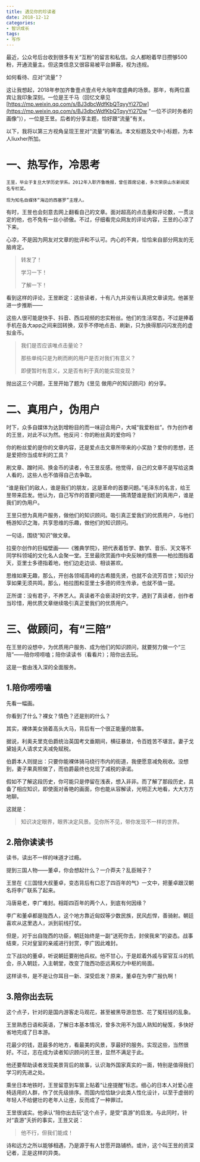 ```yaml
---
title: 遇见你的珍读者 
date: 2018-12-12
categories:
- 智识成长
tags:
- 写作
---
```


最近，公众号后台收到很多有关“互粉”的留言和私信。众人都盼着早日攒够500粉，开通流量主。但这类信息又很容易被平台屏蔽，视为违规。

如何看待、应对“流量”？

这让我想起，2018年参加齐鲁壹点壹点号大咖年度盛典的场景。那年，有两位嘉宾让我印象深刻。一位是王千马（回忆文章见[https://mp.weixin.qq.com/s/BJ3dbcWdfKbQTqyyYi27Dw](https://mp.weixin.qq.com/s/BJ3dbcWdfKbQTqyyYi27Dw "一位不识时务者的画像")），一位是王昱。后者的分享主题，恰好跟“流量”有关。

以下，我将以第三方视角呈现王昱对“流量”的看法。本文标题及文中小标题，为本人liuxher所加。

# 一、热写作，冷思考 #

    王昱，毕业于复旦大学历史学系。2012年入职齐鲁晚报，曾任首席记者，多次荣获山东新闻奖名专栏奖。

    现为知名自媒体“海边的西塞罗”主理人。

有时，王昱也会刻意去网上翻看自己的文章。面对超高的点击量和评论数，一贯淡定的他，也不免有一丝小骄傲。不过，仔细看完众网友的评论内容，王昱的心凉了下来。

心凉，不是因为网友对文章的批评和不认可。内心的不爽，恰恰来自部分网友的无脑肯定。

> 转发了！
> 
> 学习一下！
> 
> 了解一下！

看到这样的评论，王昱断定：这些读者，十有八九并没有认真把文章读完。他甚至进一步推断——

这些人很可能是快手、抖音、西瓜视频的忠实粉丝。他们的生活常态，不过是捧着手机在各大app之间来回转换，双手不停地点击、刷新，只为换得那闪闪发亮的虚拟金币。

> 我们是否应该唯点击量论？
> 
> 那些单纯只是为刷而刷的用户是否对我们有意义？
> 
> 即便暂时有意义，又是否有利于真的能实现变现？

抛出这三个问题，王昱开始了题为《昱见 做用户的知识顾问》的分享。

# 二、真用户，伪用户 #

时下，众多自媒体为达到增粉目的而一味迎合用户，大喊“我爱粉丝”。作为创作者的王昱，对此不以为然。他反问：你的粉丝真的爱你吗？

你的粉丝爱的是你的文章内容，还是爱点击文章所带来的小奖励？爱你的思想，还是爱把你当成牟利的工具？

刷文章、蹭时间、换金币的读者，令王昱反感。他觉得，自己的文章不是写给这类人看的，这些人也不值得自己去争取。

“谁是我们的敌人，谁是我们的朋友，这是革命的首要问题。”毛泽东的名言，给王昱带来启发。他认为，自己写作的首要问题是——搞清楚谁是我们的真用户，谁是我们的伪用户。

王昱只想为真用户服务，做他们的知识顾问。吸引真正爱我们的优质用户，与他们畅游知识之海，共享思维的乐趣，做他们的知识顾问。

一句话，围绕“知识”做文章。

拉斐尔创作的巨幅壁画——《雅典学院》，把代表着哲学、数学、音乐、天文等不同学科领域的文化名人会聚一堂。王昱最欣赏画作中央反映的情景——柏拉图指着天，亚里士多德指着地，他们边走边谈、相谈甚欢。

思维如果无趣，那么，开创各领域高峰的古希腊先贤，也就不会流芳百世；知识分享如果无须共鸣，那么，柏拉图和亚里士多德的师生传承，也就不值一提。

正所谓：没有君子，不养艺人。真读者不会亵渎好的文字，遇到了真读者，创作者当珍惜，用优质文章继续吸引真正爱我们的优质用户。

# 三、做顾问，有“三陪”  #

在王昱的设想中，为优质用户服务、成为他们的知识顾问，就要努力做一个“三陪”——陪你唠唠嗑；陪你读读书（看看片）；陪你出去玩。

这是一套由浅入深的全面服务。

## 1.陪你唠唠嗑 ##

先看一幅画。

你看到了什么？裸女？情色？还是别的什么？

其实，裸体美女骑着高头大马，背后有一个很正能量的故事。

据说，利奥夫里克伯爵统治英国考文垂期间，横征暴敛，令百姓苦不堪言。妻子戈黛娃夫人请求丈夫减免赋税。

伯爵本人则提出：只要你能裸体骑马绕行市内的街道，我便愿意减免税收。没想到，妻子果真照做了，而伯爵最终也兑现了减税的承诺。

假如不了解这段历史，你可能只是停留在浅表，想入非非。而了解了那段历史，具备了相应知识，即使面对香艳的画面，你也能从容解读，光明正大地看，大大方方地聊。

这就是：

> 知识决定眼界，眼界决定风景。见你所不见，带你发现不一样的世界。

## 2.陪你读读书 ##

读书，读出不一样的味道才过瘾。

提到三国人物——董卓，你会想起什么？一介莽夫？乱臣贼子？

王昱在《三国怪大叔董卓，变态背后有口忍了四百年的气》一文中，把董卓跟汉朝名将李广联系了起来。

冯唐易老，李广难封。相距四百年的两个人，到底有何因缘？

李广和董卓都是陇西人，这个地方靠近匈奴等少数民族，民风彪悍，善骑射。朝廷喜欢从这里选人，派到前线打仗。

但是，对于出自陇西的功臣，朝廷始终是一副“送死你去，封侯我来”的姿态。战事结束，只对皇室的亲戚进行封赏，李广因此难封。

立下战功的董卓，听说朝廷要削他兵权。他不甘心，于是趁着外戚与宦官互斗的机会，杀入朝廷，入主朝堂，改变了陇西功臣远离权力中枢的局面。

这样读书，是不是让你耳目一新、深受启发？原来，董卓在为李广报仇啊！

## 3.陪你出去玩 ##

这个点子，针对的是国内游客走马观花，甚至被黑导游忽悠、花了冤枉钱的乱象。

王昱熟悉日语和英语，了解日本基本情况，曾多次用不为国人熟知的秘笈，多快好省地完成了日本游。

花最少的钱，逛最多的地方，看最美的风景，享最好的服务。实现这些，当然很好。不过，志在成为读者知识顾问的王昱，显然不满足于此。

他还要帮助读者发现美景背后的故事，认识海外国家真实的一面，特别是值得我们学习的先进之处。

乘坐日本地铁时，王昱留意到车窗上贴着“让座提醒”标志。细心的日本人对爱心座椅适用的人群，作了优先级排序。而国内恰恰缺少此类人性化设计，以至于虚弱的年轻人不给健壮的老年人让座，反而成了一种罪过。

王昱很诚实。他承认“陪你出去玩”这个点子，是受“袁游”的启发。与此同时，针对“袁游”夭折的事实，王昱又说：

> 他不行，但我们能成！

诗和远方之所以能够相遇，乃是源于有人甘愿开路铺桥。或许，这个叫王昱的资深记者，正是这样的异类。